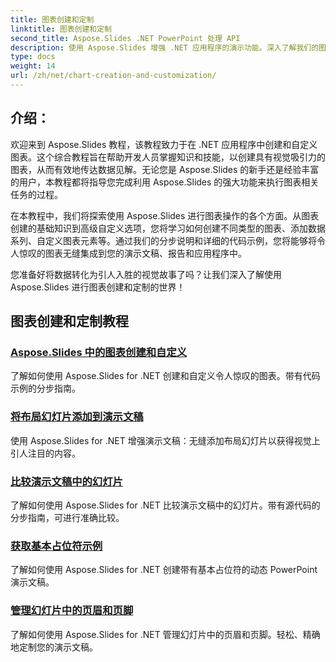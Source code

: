 ```yaml
---
title: 图表创建和定制
linktitle: 图表创建和定制
second_title: Aspose.Slides .NET PowerPoint 处理 API
description: 使用 Aspose.Slides 增强 .NET 应用程序的演示功能。深入了解我们的图表创建和自定义教程，探索分步指南和代码示例。
type: docs
weight: 14
url: /zh/net/chart-creation-and-customization/
---
```


## 介绍：

欢迎来到 Aspose.Slides 教程，该教程致力于在 .NET 应用程序中创建和自定义图表。这个综合教程旨在帮助开发人员掌握知识和技能，以创建具有视觉吸引力的图表，从而有效地传达数据见解。无论您是 Aspose.Slides 的新手还是经验丰富的用户，本教程都将指导您完成利用 Aspose.Slides 的强大功能来执行图表相关任务的过程。

在本教程中，我们将探索使用 Aspose.Slides 进行图表操作的各个方面。从图表创建的基础知识到高级自定义选项，您将学习如何创建不同类型的图表、添加数据系列、自定义图表元素等。通过我们的分步说明和详细的代码示例，您将能够将令人惊叹的图表无缝集成到您的演示文稿、报告和应用程序中。

您准备好将数据转化为引人入胜的视觉故事了吗？让我们深入了解使用 Aspose.Slides 进行图表创建和定制的世界！

## 图表创建和定制教程
### [Aspose.Slides 中的图表创建和自定义](./chart-creation-and-customization/)
了解如何使用 Aspose.Slides for .NET 创建和自定义令人惊叹的图表。带有代码示例的分步指南。
### [将布局幻灯片添加到演示文稿](./add-layout-slides/)
使用 Aspose.Slides for .NET 增强演示文稿：无缝添加布局幻灯片以获得视觉上引人注目的内容。
### [比较演示文稿中的幻灯片](./check-slides-comparison/)
了解如何使用 Aspose.Slides for .NET 比较演示文稿中的幻灯片。带有源代码的分步指南，可进行准确比较。
### [获取基本占位符示例](./get-base-placeholder-example/)
了解如何使用 Aspose.Slides for .NET 创建带有基本占位符的动态 PowerPoint 演示文稿。
### [管理幻灯片中的页眉和页脚](./header-footer-manager/)
了解如何使用 Aspose.Slides for .NET 管理幻灯片中的页眉和页脚。轻松、精确地定制您的演示文稿。